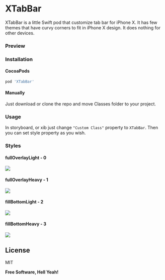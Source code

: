 # XTabBar
XTabBar is a little Swift pod that customize tab bar for iPhone X. It has few themes that have curvy corners to fit in iPhone X design. It does nothing for other devices.

### Preview


### Installation

#### CocoaPods
```sh
pod 'XTabBar'
```
#### Manually
Just download or clone the repo and move Classes folder to your project.

### Usage
In storyboard, or xib just change ```"Custom Class"``` property to ```XTabBar```. Then you can set style property as you wish.

### Styles
#### fullOverlayLight - 0
![](https://github.com/yagiz/XTabBar/blob/master/screenshots/fullOverlayLight.png?raw=true)
#### fullOverlayHeavy - 1
![](https://github.com/yagiz/XTabBar/blob/master/screenshots/fullOverlayHeavy.png?raw=true)
#### fillBottomLight - 2
![](https://github.com/yagiz/XTabBar/blob/master/screenshots/fillBottomLight.png?raw=true)
#### fillBottomHeavy - 3
![](https://github.com/yagiz/XTabBar/blob/master/screenshots/fillBottomHeavy.png?raw=true)

License
----
MIT

**Free Software, Hell Yeah!**